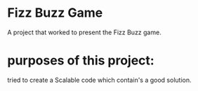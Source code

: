 
# Fizz Buzz Game

A project that worked to present the Fizz Buzz game.



# purposes of this project:
tried to create a Scalable code which contain's a good solution.

